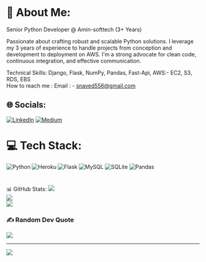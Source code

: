 # 💫 About Me:
Senior Python Developer @ Amin-softtech (3+ Years)

Passionate about crafting robust and scalable Python solutions. I leverage my 3 years of experience to handle projects from conception and development to deployment on AWS. I'm a strong advocate for clean code, continuous integration, and effective communication.


Technical Skills: Django, Flask, NumPy, Pandas, Fast-Api, AWS:- EC2, S3, RDS, EBS
<br>How to reach me : Email : - snaved556@gmail.com<br>


## 🌐 Socials:
[![LinkedIn](https://img.shields.io/badge/LinkedIn-%230077B5.svg?logo=linkedin&logoColor=white)](https://linkedin.com/in/naved-shaikh-5003131a0) [![Medium](https://img.shields.io/badge/Medium-12100E?logo=medium&logoColor=white)](https://medium.com/@@Snaved88) 

# 💻 Tech Stack:
![Python](https://img.shields.io/badge/python-3670A0?style=for-the-badge&logo=python&logoColor=ffdd54) ![Heroku](https://img.shields.io/badge/heroku-%23430098.svg?style=for-the-badge&logo=heroku&logoColor=white) ![Flask](https://img.shields.io/badge/flask-%23000.svg?style=for-the-badge&logo=flask&logoColor=white) ![MySQL](https://img.shields.io/badge/mysql-%2300f.svg?style=for-the-badge&logo=mysql&logoColor=white) ![SQLite](https://img.shields.io/badge/sqlite-%2307405e.svg?style=for-the-badge&logo=sqlite&logoColor=white) ![Pandas](https://img.shields.io/badge/pandas-%23150458.svg?style=for-the-badge&logo=pandas&logoColor=white)
#
 📊 GitHub Stats:
![](https://github-readme-stats.vercel.app/api?username=S-Naved&theme=gotham&hide_border=false&include_all_commits=false&count_private=false)<br/>
![](https://github-readme-streak-stats.herokuapp.com/?user=S-Naved&theme=gotham&hide_border=false)<br/>
![](https://github-readme-stats.vercel.app/api/top-langs/?username=S-Naved&theme=gotham&hide_border=false&include_all_commits=false&count_private=false&layout=compact)

### ✍️ Random Dev Quote
![](https://quotes-github-readme.vercel.app/api?type=horizontal&theme=radical)


---
[![](https://visitcount.itsvg.in/api?id=S-Naved&icon=0&color=0)](https://visitcount.itsvg.in)
